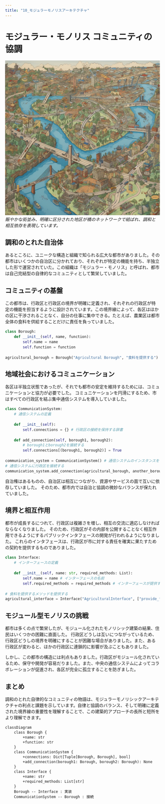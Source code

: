 ```yaml
---
title: "10_モジュラーモノリスアーキテクチャ"
---
```


# モジュラー・モノリス コミュニティの協調

![](/images/20230329_software_architecture/10_modular_monolith.png)
*賑やかな街並み、明確に区分された地区が橋のネットワークで結ばれ、調和と相互依存を表現しています。*

## 調和のとれた自治体
あるところに、ユニークな構造と組織で知られる広大な都市がありました。その都市はいくつかの自治区に分かれており、それぞれが特定の機能を持ち、半独立した形で運営されていた。この組織は「モジュラー・モノリス」と呼ばれ、都市は自己完結型の自律的なコミュニティとして繁栄していました。

## コミュニティの基盤
この都市は、行政区と行政区の境界が明確に定義され、それぞれの行政区が特定の機能を担当するように設計されています。この境界線によって、各区はほかの区に干渉されることなく、自分の仕事に集中できる。たとえば、農業区は都市全体の食料を供給することだけに責任を負っていました。

```python
class Borough:
    def __init__(self, name, function):
        self.name = name
        self.function = function

agricultural_borough = Borough("Agricultural Borough", "食料を提供する")
```

## 地域社会におけるコミュニケーション
各区は半独立状態であったが、それでも都市の安定を維持するためには、コミュニケーションと協力が必要でした。
コミュニケーションを円滑にするため、市はすべての行政区を結ぶ集中通信システムを導入していました。

```python
class CommunicationSystem:
    # 通信システムの定義

    def __init__(self):
        self.connections = {} # 行政区の接続を保持する辞書

    def add_connection(self, borough1, borough2): 
        # borough1とborough2を接続する
        self.connections[(borough1, borough2)] = True

communication_system = CommunicationSystem() # 通信システムのインスタンスを作成
# 通信システムに行政区を接続する
communication_system.add_connection(agricultural_borough, another_borough)
```

自治権はあるものの、自治区は相互につながり、資源やサービスの面で互いに依存していました。
そのため、都市内では自治と協調の微妙なバランスが保たれていました。

## 境界と相互作用
都市が成長するにつれて、行政区は複雑さを増し、相互の交流に適応しなければならなくなりました。
そのため、行政区がその内部を公開することなく相互作用できるようにするパブリックインタフェースの開発が行われるようになりました。
これらのインタフェースは、行政区が市に対する責任を確実に果たすための契約を提供するものでありました。

```python
class Interface:
    # インターフェースの定義
    
    def __init__(self, name: str, required_methods: List):
        self.name = name # インターフェースの名前
        self.required_methods = required_methods # インターフェースが提供するメソッド

# 食料を提供するメソッドを提供する
agricultural_interface = Interface("AgriculturalInterface", ["provide_food"]) 
```

## モジュール型モノリスの挑戦
都市は多くの点で繁栄したが、モジュール化されたモノリシック建築の結果、住民はいくつかの困難に直面した。
行政区どうしは互いにつながっているため、行政区どうしの境界を明確にすることが困難な場合がありました。また、ある行政区が変わると、ほかの行政区に連鎖的に影響が及ぶこともありました。

しかし、この都市の構造には利点もありました。行政区がモジュール化されているため、保守や開発が容易だりました。また、中央の通信システムによってコラボレーションが促進され、各区が完全に孤立することを防ぎました。

## まとめ
調和のとれた自律的なコミュニティの物語は、モジュラーモノリシックアーキテクチャの利点と課題を示しています。自律と協調のバランス、そして明確に定義された境界線の重要性を理解することで、この建築的アプローチの長所と短所をより理解できます。

```mermaid
classDiagram
    class Borough {
        +name: str
        +function: str
    }
    class CommunicationSystem {
        +connections: Dict[Tuple[Borough, Borough], bool]
        +add_connection(borough1: Borough, borough2: Borough): None
    }
    class Interface {
        +name: str
        +required_methods: List[str]
    }
    Borough -- Interface : 実装
    CommunicationSystem -- Borough : 接続
```
